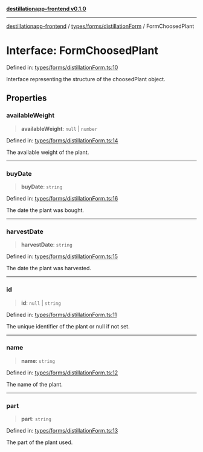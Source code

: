 [**destillationapp-frontend v0.1.0**](../../../../README.md)

***

[destillationapp-frontend](../../../../modules.md) / [types/forms/distillationForm](../README.md) / FormChoosedPlant

# Interface: FormChoosedPlant

Defined in: [types/forms/distillationForm.ts:10](https://github.com/DestillApp/main/blob/ec2df52a50a22efb35f12a0243274f6d03fbca52/frontend/src/types/forms/distillationForm.ts#L10)

Interface representing the structure of the choosedPlant object.

## Properties

### availableWeight

> **availableWeight**: `null` \| `number`

Defined in: [types/forms/distillationForm.ts:14](https://github.com/DestillApp/main/blob/ec2df52a50a22efb35f12a0243274f6d03fbca52/frontend/src/types/forms/distillationForm.ts#L14)

The available weight of the plant.

***

### buyDate

> **buyDate**: `string`

Defined in: [types/forms/distillationForm.ts:16](https://github.com/DestillApp/main/blob/ec2df52a50a22efb35f12a0243274f6d03fbca52/frontend/src/types/forms/distillationForm.ts#L16)

The date the plant was bought.

***

### harvestDate

> **harvestDate**: `string`

Defined in: [types/forms/distillationForm.ts:15](https://github.com/DestillApp/main/blob/ec2df52a50a22efb35f12a0243274f6d03fbca52/frontend/src/types/forms/distillationForm.ts#L15)

The date the plant was harvested.

***

### id

> **id**: `null` \| `string`

Defined in: [types/forms/distillationForm.ts:11](https://github.com/DestillApp/main/blob/ec2df52a50a22efb35f12a0243274f6d03fbca52/frontend/src/types/forms/distillationForm.ts#L11)

The unique identifier of the plant or null if not set.

***

### name

> **name**: `string`

Defined in: [types/forms/distillationForm.ts:12](https://github.com/DestillApp/main/blob/ec2df52a50a22efb35f12a0243274f6d03fbca52/frontend/src/types/forms/distillationForm.ts#L12)

The name of the plant.

***

### part

> **part**: `string`

Defined in: [types/forms/distillationForm.ts:13](https://github.com/DestillApp/main/blob/ec2df52a50a22efb35f12a0243274f6d03fbca52/frontend/src/types/forms/distillationForm.ts#L13)

The part of the plant used.
